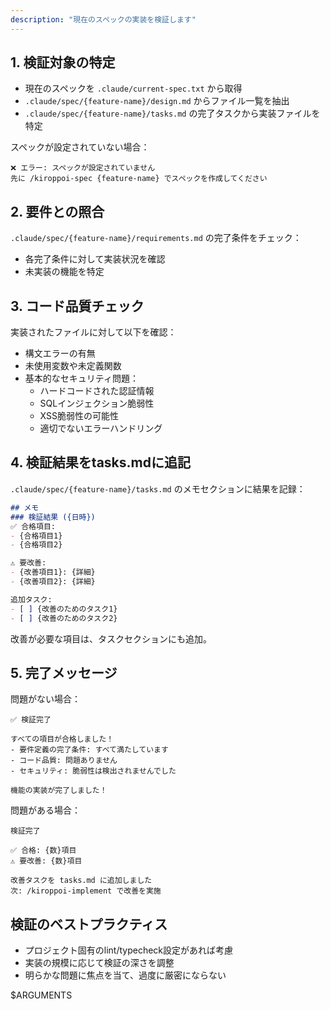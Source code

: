 ```yaml
---
description: "現在のスペックの実装を検証します"
---
```


## 1. 検証対象の特定

- 現在のスペックを `.claude/current-spec.txt` から取得
- `.claude/spec/{feature-name}/design.md` からファイル一覧を抽出
- `.claude/spec/{feature-name}/tasks.md` の完了タスクから実装ファイルを特定

スペックが設定されていない場合：
```
❌ エラー: スペックが設定されていません
先に /kiroppoi-spec {feature-name} でスペックを作成してください
```

## 2. 要件との照合

`.claude/spec/{feature-name}/requirements.md` の完了条件をチェック：
- 各完了条件に対して実装状況を確認
- 未実装の機能を特定

## 3. コード品質チェック

実装されたファイルに対して以下を確認：
- 構文エラーの有無
- 未使用変数や未定義関数
- 基本的なセキュリティ問題：
  - ハードコードされた認証情報
  - SQLインジェクション脆弱性
  - XSS脆弱性の可能性
  - 適切でないエラーハンドリング

## 4. 検証結果をtasks.mdに追記

`.claude/spec/{feature-name}/tasks.md` のメモセクションに結果を記録：

```markdown
## メモ
### 検証結果 ({日時})
✅ 合格項目:
- {合格項目1}
- {合格項目2}

⚠️ 要改善:
- {改善項目1}: {詳細}
- {改善項目2}: {詳細}

追加タスク:
- [ ] {改善のためのタスク1}
- [ ] {改善のためのタスク2}
```

改善が必要な項目は、タスクセクションにも追加。

## 5. 完了メッセージ

問題がない場合：
```
✅ 検証完了

すべての項目が合格しました！
- 要件定義の完了条件: すべて満たしています
- コード品質: 問題ありません
- セキュリティ: 脆弱性は検出されませんでした

機能の実装が完了しました！
```

問題がある場合：
```
検証完了

✅ 合格: {数}項目
⚠️ 要改善: {数}項目

改善タスクを tasks.md に追加しました
次: /kiroppoi-implement で改善を実施
```

## 検証のベストプラクティス

- プロジェクト固有のlint/typecheck設定があれば考慮
- 実装の規模に応じて検証の深さを調整
- 明らかな問題に焦点を当て、過度に厳密にならない

$ARGUMENTS